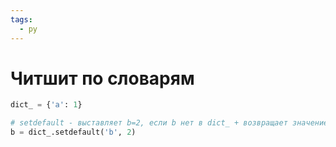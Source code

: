 ```yaml
---
tags:
  - py
---
```


# Читшит по словарям

```python
dict_ = {'a': 1}

# setdefault - выставляет b=2, если b нет в dict_ + возвращает значение b
b = dict_.setdefault('b', 2)

```